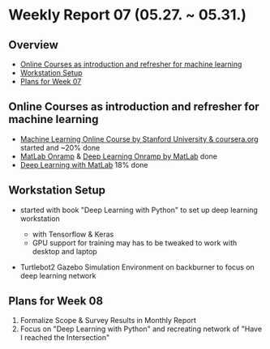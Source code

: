 # Weekly Report 07 (05.27. ~ 05.31.)

## Overview
- [Online Courses as introduction and refresher for machine learning](#Online-Courses-as-introduction-and-refresher-for-machine-learning)
- [Workstation Setup](#Workstation-Setup)
- [Plans for Week 07](#Plans-for-Week-07)

## Online Courses as introduction and refresher for machine learning
- [Machine Learning Online Course by Stanford University & coursera.org](https://www.coursera.org/learn/machine-learning/home/welcome) started and ~20% done
- [MatLab Onramp](https://www.mathworks.com/learn/tutorials/matlab-onramp.html) & [Deep Learning Onramp by MatLab](https://www.mathworks.com/learn/tutorials/deep-learning-onramp.html) done
- [Deep Learning with MatLab](https://www.mathworks.com/training-schedule/deep-learning-with-matlab) 18% done

## Workstation Setup
- started with book "Deep Learning with Python" to set up deep learning workstation
    - with Tensorflow & Keras
    - GPU support for training may has to be tweaked to work with desktop and laptop

- Turtlebot2 Gazebo Simulation Environment on backburner to focus on deep learning network

## Plans for Week 08
1. Formalize Scope & Survey Results in Monthly Report
2. Focus on "Deep Learning with Python" and recreating network of "Have I reached the Intersection"

